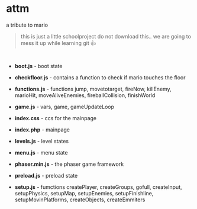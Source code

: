 # attm
a tribute to mario

>this is just a little schoolproject 
>do not download this.. we are going to mess it up while learning git :+1:

#


* **boot.js** - boot state

* **checkfloor.js** - contains a function to check if mario touches the floor

* **functions.js** - functions jump, movetotarget, fireNow, killEnemy, marioHit, moveAliveEnemies, fireballCollision, finishWorld

* **game.js** - vars, game, gameUpdateLoop

* **index.css** - ccs for the mainpage

* **index.php** - mainpage

* **levels.js** - level states

* **menu.js** - menu state

* **phaser.min.js** - the phaser game framework

* **preload.js** - preload state

* **setup.js** - fumctions createPlayer, createGroups, gofull, createInput, setupPhysics, setupMap, setupEnemies, setupFinishline, setupMovinPlatforms, createObjects, createEmmiters
